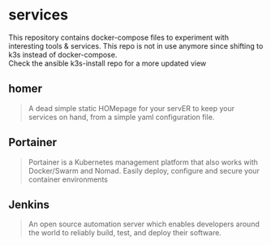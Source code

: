 # services
This repository contains docker-compose files to experiment with interesting tools & services. This repo is not in use anymore since shifting to k3s instead of docker-compose.  
Check the ansible k3s-install repo for a more updated view

## homer
> A dead simple static HOMepage for your servER to keep your services on hand, from a simple yaml configuration file.


## Portainer
> Portainer is a Kubernetes management platform that also works with Docker/Swarm and Nomad. Easily deploy, configure and secure your container environments


## Jenkins
> An open source automation server which enables developers around the world to reliably build, test, and deploy their software.

